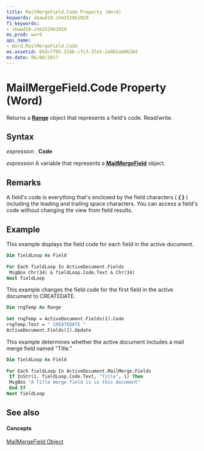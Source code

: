 ```yaml
---
title: MailMergeField.Code Property (Word)
keywords: vbawd10.chm152961029
f1_keywords:
- vbawd10.chm152961029
ms.prod: word
api_name:
- Word.MailMergeField.Code
ms.assetid: 65dcf765-318b-cfc3-37e5-2a9b2a606204
ms.date: 06/08/2017
---
```



# MailMergeField.Code Property (Word)

Returns a  **[Range](range-object-word.md)** object that represents a field's code. Read/write.


## Syntax

 _expression_ . **Code**

 _expression_ A variable that represents a **[MailMergeField](mailmergefield-object-word.md)** object.


## Remarks

A field's code is everything that's enclosed by the field characters ( **{ }** ) including the leading and trailing space characters. You can access a field's code without changing the view from field results.


## Example

This example displays the field code for each field in the active document.


```vb
Dim fieldLoop As Field 
 
For Each fieldLoop In ActiveDocument.Fields 
 MsgBox Chr(34) & fieldLoop.Code.Text & Chr(34) 
Next fieldLoop
```

This example changes the field code for the first field in the active document to CREATEDATE.




```vb
Dim rngTemp As Range 
 
Set rngTemp = ActiveDocument.Fields(1).Code 
rngTemp.Text = " CREATEDATE " 
ActiveDocument.Fields(1).Update
```

This example determines whether the active document includes a mail merge field named "Title."




```vb
Dim fieldLoop As Field 
 
For Each fieldLoop In ActiveDocument.MailMerge.Fields 
 If InStr(1, fieldLoop.Code.Text, "Title", 1) Then 
 MsgBox "A Title merge field is in this document" 
 End If 
Next fieldLoop
```


## See also


#### Concepts


[MailMergeField Object](mailmergefield-object-word.md)


